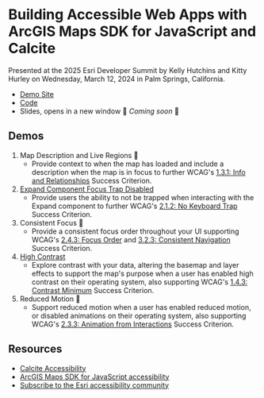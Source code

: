 # Building Accessible Web Apps with ArcGIS Maps SDK for JavaScript and Calcite

Presented at the 2025 Esri Developer Summit by Kelly Hutchins and Kitty Hurley on Wednesday, March 12, 2024 in Palm Springs, California.

- [Demo Site](https://geospatialem.github.io/dts-2025-build-a11y-web-maps-sdk-js-calcite)
- [Code](https://github.com/geospatialem/dts-2025-build-a11y-web-maps-sdk-js-calcite)
- Slides, opens in a new window 🚧 _Coming soon_ 🚧

## Demos

1. Map Description and Live Regions 🚧
   - Provide context to when the map has loaded and include a description when the map is in focus to further WCAG's [1.3.1: Info and Relationships](https://www.w3.org/WAI/WCAG22/Understanding/info-and-relationships.html) Success Criterion.
2. [Expand Component Focus Trap Disabled](demos/expand-component/index.html)
   - Provide users the ability to not be trapped when interacting with the Expand component to further WCAG's [2.1.2: No Keyboard Trap](https://www.w3.org/WAI/WCAG21/Understanding/no-keyboard-trap.html) Success Criterion.
3. Consistent Focus 🚧
   - Provide a consistent focus order throughout your UI supporting WCAG's [2.4.3: Focus Order](https://www.w3.org/WAI/WCAG22/Understanding/focus-order.html) and [3.2.3: Consistent Navigation](https://www.w3.org/WAI/WCAG22/Understanding/consistent-navigation.html) Success Criterion.
4. [High Contrast](demos/high-contrast/index.html)
   - Explore contrast with your data, altering the basemap and layer effects to support the map's purpose when a user has enabled high contrast on their operating system, also supporting WCAG's [1.4.3: Contrast Minimum](https://www.w3.org/WAI/WCAG22/Understanding/contrast-minimum) Success Criterion.
5. Reduced Motion 🚧
   - Support reduced motion when a user has enabled reduced motion, or disabled animations on their operating system, also supporting WCAG's [2.3.3: Animation from Interactions](https://www.w3.org/WAI/WCAG22/Understanding/animation-from-interactions.html) Success Criterion.

## Resources

- [Calcite Accessibility](https://developers.arcgis.com/calcite-design-system/foundations/accessibility)
- [ArcGIS Maps SDK for JavaScript accessibility](https://developers.arcgis.com/javascript/latest/accessibility)
- [Subscribe to the Esri accessibility community](https://community.esri.com/t5/accessibility/ct-p/accessibility)
